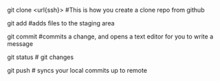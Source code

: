 git clone <url{ssh}> #This is how you create a clone repo from github

git add <file> #adds files to the staging area

git commit #commits a change, and opens a text editor for you to write a message

git status # git changes

git push # syncs your local commits up to remote
